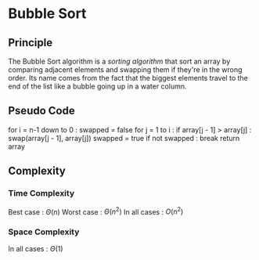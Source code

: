 # Bubble Sort

## Principle

The Bubble Sort algorithm is a *sorting algorithm* that sort an array by comparing adjacent elements and swapping them if they're in the wrong order. Its name comes from the fact that the biggest elements travel to the end of the list like a bubble going up in a water column.

## Pseudo Code

for i = n-1 down to 0 :
    swapped = false
    for j = 1 to i :
        if array[j - 1] > array[j] :
            swap(array[j - 1], array[j])
            swapped = true
    if not swapped :
        break
return array

## Complexity

### Time Complexity

Best case : $Θ(n)$
Worst case : $Θ(n^2)$
In all cases : $O(n^2)$

### Space Complexity

In all cases : $Θ(1)$